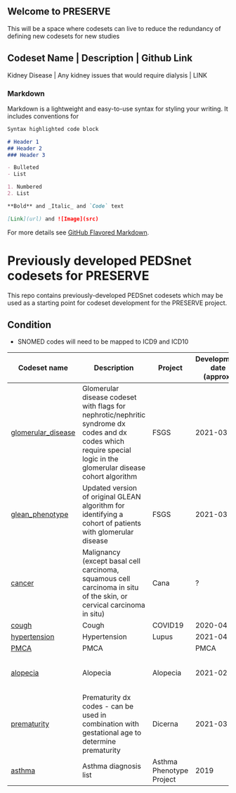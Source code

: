 ## Welcome to PRESERVE

This will be a space where codesets can live to reduce the redundancy of defining new codesets for new studies

Codeset Name  | Description | Github Link
-----------------------------------------
Kidney Disease | Any kidney issues that would require dialysis | LINK


### Markdown

Markdown is a lightweight and easy-to-use syntax for styling your writing. It includes conventions for

```markdown
Syntax highlighted code block

# Header 1
## Header 2
### Header 3

- Bulleted
- List

1. Numbered
2. List

**Bold** and _Italic_ and `Code` text

[Link](url) and ![Image](src)
```

For more details see [GitHub Flavored Markdown](https://guides.github.com/features/mastering-markdown/).

# Previously developed PEDSnet codesets for PRESERVE

This repo contains previously-developed PEDSnet codesets which may be used as a starting point for codeset development for the PRESERVE project.

## Condition

-   SNOMED codes will need to be mapped to ICD9 and ICD10

| Codeset name | Description |  Project | Development date (approx) | Level of curation |
|--------------|-------------|---------|---------------------------|-------------------|
[glomerular_disease](condition/glomerular_disease.csv) | Glomerular disease codeset with flags for nephrotic/nephritic syndrome dx codes and dx codes which require special logic in the glomerular disease cohort algorithm | FSGS | 2021-03 | Reviewed by Michelle Denburg | Mapping to ICD9 and ICD10, checks for completeness |
[glean_phenotype](condition/cohort_glean.R) | Updated version of original GLEAN algorithm for identifying a cohort of patients with glomerular disease | FSGS | 2021-03 | | Code review, modifications for PCORnet CDM
[cancer](condition/cana_cancer_dx_iccc.csv) | Malignancy (except basal cell carcinoma, squamous cell carcinoma in situ of the skin, or cervical carcinoma in situ)  | Cana | ? | | Review for updates, modifications for PCORnet CDM
[cough](condition/cough_dx.csv) | Cough | COVID19 | 2020-04 | | Review for updates, modifications for PCORnet CDM
[hypertension](condition/htn_dx.csv) | Hypertension | Lupus | 2021-04 | | Review for updates, modifications for PCORnet CDM
[PMCA](condition/pmca_icd10xwalk.csv) | PMCA | | PMCA | ? | | Review for updates, expand to ICD9?
[alopecia](condition/alopecia_areta.csv) | Alopecia | Alopecia | 2021-02 | Unknown - check with Mitch
[prematurity](condition/premature.csv) | Prematurity dx codes - can be used in combination with gestational age to determine prematurity | Dicerna | 2021-03 | Created by Levon
[asthma](condition/asthma_codes.csv) | Asthma diagnosis list | Asthma Phenotype Project | 2019 | Unknown

